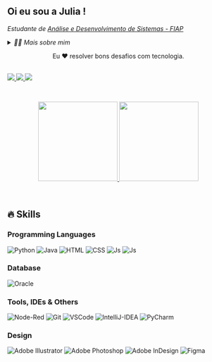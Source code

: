 ## Oi eu sou a Julia !

<p><em>Estudante de  <a href="https://www.fiap.com.br/graduacao/tecnologo/analise-e-desenvolvimento-de-sistemas/">Análise e Desenvolvimento de Sistemas - FIAP</a></em></p>
<details>
  <summary><em>👨‍💻 Mais sobre mim</em></summary>

  - 💬 Tenho 20 anos, sou recém-formada na área de design e aluna do primeiro ano de análise e desenvolvimento de sistemas na FIAP. No momento meu objetivo é o ganho de crescimento profissional, pessoal e aprendizagem na área de tecnologia. 

  - ☕ Gosto de ouvir uma boa música enquanto me divirto criando montagens e ilustrações digitais.
</details>

<p align="center">Eu ❤️ resolver bons desafios com tecnologia.</p>
&nbsp;


<div> 
    <a href="https://www.instagram.com/juh_pugliese" target="_blank"><img src="https://img.shields.io/badge/-Instagram-%23E4405F?style=for-the-badge&logo=instagram&logoColor=white">
    </a>
    <a href="https://www.linkedin.com/in/julia-pugliese" target="_blank"><img src="https://img.shields.io/badge/-LinkedIn-%230077B5?style=for-the-badge&logo=linkedin&logoColor=white">
    </a> 
    <a href = "mailto:julia03.pugliese@gmail.com" target="_blank"><img src="https://img.shields.io/badge/-Gmail-%23333?style=for-the-badge&logo=gmail&logoColor=white">
    </a>
</div>

&nbsp; 

<div align="center">
   <a href="https://github.com/juliapugliese">
     <img height="180em" src="https://github-readme-stats.vercel.app/api/top-langs/?username=juliapugliese&layout=compact&langs_count=6&theme=light"/>
     <img height="180em" src="https://github-readme-stats.vercel.app/api?username=juliapugliese&show_icons=true&theme=light&include_all_commits=true&count_private=true"/></a>
</div>

&nbsp;

## 🔥 Skills

<div>
    <h3>Programming Languages</h3>
     <img alt="Python" src="https://img.shields.io/badge/Python-FFD43B?style=for-the-badge&logo=python&logoColor=blue">
    <img alt="Java" src="https://img.shields.io/badge/java-%23ED8B00.svg?style=for-the-badge&logo=openjdk&logoColor=white"> 
    <img alt="HTML" src="https://img.shields.io/badge/HTML5-E34F26?style=for-the-badge&logo=html5&logoColor=white">
    <img alt="CSS" src="https://img.shields.io/badge/CSS3-1572B6?style=for-the-badge&logo=css3&logoColor=white">
    <img alt="Js" src="https://img.shields.io/badge/JavaScript-323330?style=for-the-badge&logo=javascript&logoColor=F7DF1E">
    <img alt="Js" src="https://img.shields.io/badge/mysql-4479A1.svg?style=for-the-badge&logo=mysql&logoColor=white">
    
    
</div>

<div>
    <h3>Database</h3>
    <img alt="Oracle" src="https://img.shields.io/badge/Oracle-F80000?style=for-the-badge&logo=Oracle&logoColor=white">
</div>

<div>
    <h3>Tools, IDEs & Others</h3>
    <img alt="Node-Red" src="https://img.shields.io/badge/Node--Red-8F0000?style=for-the-badge&logo=nodered&logoColor=white">
    <img alt="Git" src="https://img.shields.io/badge/GIT-E44C30?style=for-the-badge&logo=git&logoColor=white">
    <img alt="VSCode" src="https://img.shields.io/badge/Visual_Studio_Code-0078D4?style=for-the-badge&logo=visual%20studio%20code&logoColor=white">
    <img alt="IntelliJ-IDEA" src="https://img.shields.io/badge/IntelliJ_IDEA-000000.svg?style=for-the-badge&logo=intellij-idea&logoColor=white">
    <img alt="PyCharm" src="https://img.shields.io/badge/PyCharm-000000.svg?&style=for-the-badge&logo=PyCharm&logoColor=white">

</div>

<div>
    <h3>Design</h3>
    <img alt="Adobe Illustrator" src="https://img.shields.io/badge/Adobe%20Illustrator-FF9A00?style=for-the-badge&logo=adobe%20illustrator&logoColor=white">
    <img alt="Adobe Photoshop" src="https://img.shields.io/badge/Adobe%20Photoshop-31A8FF?style=for-the-badge&logo=Adobe%20Photoshop&logoColor=black">
    <img alt="Adobe InDesign" src="https://img.shields.io/badge/Adobe%20InDesign-FF3366?style=for-the-badge&logo=Adobe%20InDesign&logoColor=white">
    <img alt="Figma" src="https://img.shields.io/badge/Figma-F24E1E?style=for-the-badge&logo=figma&logoColor=white">

</div>
